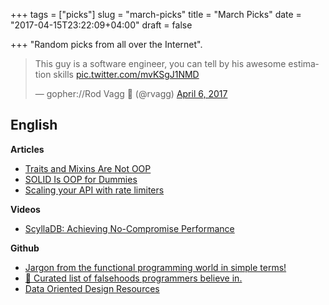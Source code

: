 +++
tags = ["picks"]
slug = "march-picks"
title = "March Picks"
date = "2017-04-15T23:22:09+04:00"
draft = false

+++
"Random picks from all over the Internet".

<!--more-->

<blockquote class="twitter-tweet" data-lang="en"><p lang="en" dir="ltr">This guy is a software engineer, you can tell by his awesome estimation skills <a href="https://t.co/mvKSgJ1NMD">pic.twitter.com/mvKSgJ1NMD</a></p>&mdash; gopher://Rod Vagg 🐨 (@rvagg) <a href="https://twitter.com/rvagg/status/850126885581340672">April 6, 2017</a></blockquote>
<script async src="//platform.twitter.com/widgets.js" charset="utf-8"></script>

## English

**Articles**

* [Traits and Mixins Are Not OOP](http://www.yegor256.com/2017/03/07/traits-and-mixins.html)
* [SOLID Is OOP for Dummies](http://www.yegor256.com/2017/03/28/solid.html)
* [Scaling your API with rate limiters](https://stripe.com/blog/rate-limiters)

**Videos**

* [ScyllaDB: Achieving No-Compromise Performance](https://www.infoq.com/presentations/scylladb)

**Github**

* [Jargon from the functional programming world in simple terms!](https://github.com/hemanth/functional-programming-jargon)
* [💊 Curated list of falsehoods programmers believe in.](https://github.com/kdeldycke/awesome-falsehood)
* [Data Oriented Design Resources](https://github.com/taylor001/data-oriented-design)
